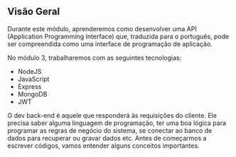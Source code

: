 ## Visão Geral

Durante este módulo, aprenderemos como desenvolver uma API (Application Programming Interface) que, traduzida para o português, pode ser compreendida como uma interface de programação de aplicação.

No módulo 3, trabalharemos com as seguintes tecnologias:

- NodeJS
- JavaScript
- Express
- MongoDB
- JWT

O dev back-end é aquele que responderá às requisições do cliente. Ele precisa saber alguma linguagem de programação, ter uma boa lógica para programar as regras de negócio do sistema, se conectar ao banco de dados para recuperar ou gravar dados etc. Antes de começarmos a escrever códigos, vamos entender alguns conceitos importantes.